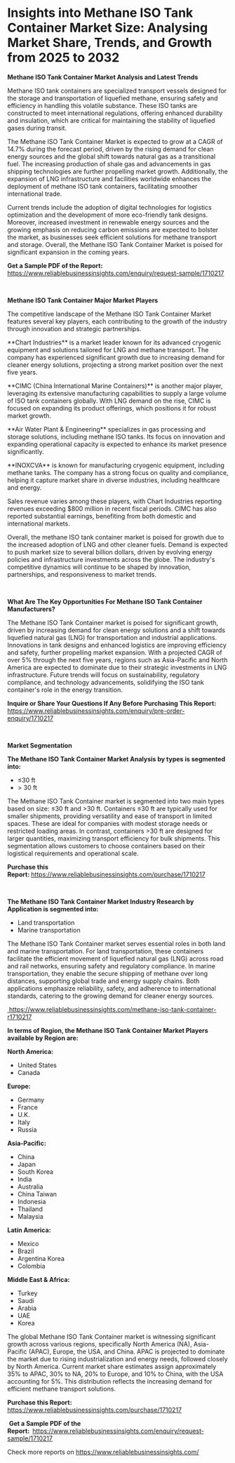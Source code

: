<p><h1>Insights into Methane ISO Tank Container Market Size: Analysing Market Share, Trends, and Growth from 2025 to 2032</h1></p><p><strong>Methane ISO Tank Container Market Analysis and Latest Trends</strong></p>
<p><p>Methane ISO tank containers are specialized transport vessels designed for the storage and transportation of liquefied methane, ensuring safety and efficiency in handling this volatile substance. These ISO tanks are constructed to meet international regulations, offering enhanced durability and insulation, which are critical for maintaining the stability of liquefied gases during transit.</p><p>The Methane ISO Tank Container Market is expected to grow at a CAGR of 14.7% during the forecast period, driven by the rising demand for clean energy sources and the global shift towards natural gas as a transitional fuel. The increasing production of shale gas and advancements in gas shipping technologies are further propelling market growth. Additionally, the expansion of LNG infrastructure and facilities worldwide enhances the deployment of methane ISO tank containers, facilitating smoother international trade.</p><p>Current trends include the adoption of digital technologies for logistics optimization and the development of more eco-friendly tank designs. Moreover, increased investment in renewable energy sources and the growing emphasis on reducing carbon emissions are expected to bolster the market, as businesses seek efficient solutions for methane transport and storage. Overall, the Methane ISO Tank Container Market is poised for significant expansion in the coming years.</p></p>
<p><strong>Get a Sample PDF of the Report:&nbsp;</strong> <a href="https://www.reliablebusinessinsights.com/enquiry/request-sample/1710217?utm_campaign=3080&utm_medium=2&utm_source=Github&utm_content=ia&utm_term=27032025&utm_id=methane-iso-tank-container">https://www.reliablebusinessinsights.com/enquiry/request-sample/1710217</a></p>
<p>&nbsp;</p>
<p><strong>Methane ISO Tank Container Major Market Players</strong></p>
<p><p>The competitive landscape of the Methane ISO Tank Container Market features several key players, each contributing to the growth of the industry through innovation and strategic partnerships. </p><p>**Chart Industries** is a market leader known for its advanced cryogenic equipment and solutions tailored for LNG and methane transport. The company has experienced significant growth due to increasing demand for cleaner energy solutions, projecting a strong market position over the next five years.</p><p>**CIMC (China International Marine Containers)** is another major player, leveraging its extensive manufacturing capabilities to supply a large volume of ISO tank containers globally. With LNG demand on the rise, CIMC is focused on expanding its product offerings, which positions it for robust market growth.</p><p>**Air Water Plant & Engineering** specializes in gas processing and storage solutions, including methane ISO tanks. Its focus on innovation and expanding operational capacity is expected to enhance its market presence significantly.</p><p>**INOXCVA** is known for manufacturing cryogenic equipment, including methane tanks. The company has a strong focus on quality and compliance, helping it capture market share in diverse industries, including healthcare and energy. </p><p>Sales revenue varies among these players, with Chart Industries reporting revenues exceeding $800 million in recent fiscal periods. CIMC has also reported substantial earnings, benefiting from both domestic and international markets. </p><p>Overall, the methane ISO tank container market is poised for growth due to the increased adoption of LNG and other cleaner fuels. Demand is expected to push market size to several billion dollars, driven by evolving energy policies and infrastructure investments across the globe. The industry's competitive dynamics will continue to be shaped by innovation, partnerships, and responsiveness to market trends.</p></p>
<p>&nbsp;</p>
<p><strong>What Are The Key Opportunities For Methane ISO Tank Container Manufacturers?</strong></p>
<p><p>The Methane ISO Tank Container market is poised for significant growth, driven by increasing demand for clean energy solutions and a shift towards liquefied natural gas (LNG) for transportation and industrial applications. Innovations in tank designs and enhanced logistics are improving efficiency and safety, further propelling market expansion. With a projected CAGR of over 5% through the next five years, regions such as Asia-Pacific and North America are expected to dominate due to their strategic investments in LNG infrastructure. Future trends will focus on sustainability, regulatory compliance, and technology advancements, solidifying the ISO tank container's role in the energy transition.</p></p>
<p><strong>Inquire or Share Your Questions If Any Before Purchasing This Report:</strong> <a href="https://www.reliablebusinessinsights.com/enquiry/pre-order-enquiry/1710217?utm_campaign=3080&utm_medium=2&utm_source=Github&utm_content=ia&utm_term=27032025&utm_id=methane-iso-tank-container">https://www.reliablebusinessinsights.com/enquiry/pre-order-enquiry/1710217</a></p>
<p>&nbsp;</p>
<p><strong>Market Segmentation</strong></p>
<p><strong>The Methane ISO Tank Container Market Analysis by types is segmented into:</strong></p>
<p><ul><li>≤30 ft</li><li>> 30 ft</li></ul></p>
<p><p>The Methane ISO Tank Container market is segmented into two main types based on size: ≤30 ft and >30 ft. Containers ≤30 ft are typically used for smaller shipments, providing versatility and ease of transport in limited spaces. These are ideal for companies with modest storage needs or restricted loading areas. In contrast, containers >30 ft are designed for larger quantities, maximizing transport efficiency for bulk shipments. This segmentation allows customers to choose containers based on their logistical requirements and operational scale.</p></p>
<p><strong>Purchase this Report:&nbsp;</strong><a href="https://www.reliablebusinessinsights.com/purchase/1710217?utm_campaign=3080&utm_medium=2&utm_source=Github&utm_content=ia&utm_term=27032025&utm_id=methane-iso-tank-container">https://www.reliablebusinessinsights.com/purchase/1710217</a></p>
<p>&nbsp;</p>
<p><strong>The Methane ISO Tank Container Market Industry Research by Application is segmented into:</strong></p>
<p><ul><li>Land transportation</li><li>Marine transportation</li></ul></p>
<p><p>The Methane ISO Tank Container market serves essential roles in both land and marine transportation. For land transportation, these containers facilitate the efficient movement of liquefied natural gas (LNG) across road and rail networks, ensuring safety and regulatory compliance. In marine transportation, they enable the secure shipping of methane over long distances, supporting global trade and energy supply chains. Both applications emphasize reliability, safety, and adherence to international standards, catering to the growing demand for cleaner energy sources.</p></p>
<p><a href="https://www.reliablebusinessinsights.com/methane-iso-tank-container-r1710217?utm_campaign=3080&utm_medium=2&utm_source=Github&utm_content=ia&utm_term=27032025&utm_id=methane-iso-tank-container">&nbsp;https://www.reliablebusinessinsights.com/methane-iso-tank-container-r1710217</a></p>
<p><strong>In terms of Region, the Methane ISO Tank Container Market Players available by Region are:</strong></p>
<p>
    <p> <strong> North America: </strong>
        <ul>
            <li>United States</li>
            <li>Canada</li>
        </ul>
        </p> 
    <p> <strong> Europe: </strong>
        <ul>
            <li>Germany</li>
            <li>France</li>
            <li>U.K.</li>
            <li>Italy</li>
            <li>Russia</li>
        </ul>
        </p> 
    <p> <strong> Asia-Pacific: </strong>
        <ul>
            <li>China</li>
            <li>Japan</li>
            <li>South Korea</li>
            <li>India</li>
            <li>Australia</li>
            <li>China Taiwan</li>
            <li>Indonesia</li>
            <li>Thailand</li>
            <li>Malaysia</li>
        </ul>
        </p> 
    <p> <strong> Latin America: </strong>
        <ul>
            <li>Mexico</li>
            <li>Brazil</li>
            <li>Argentina Korea</li>
            <li>Colombia</li>
        </ul>
        </p> 
    <p> <strong> Middle East & Africa: </strong>
        <ul>
            <li>Turkey</li>
            <li>Saudi</li>
            <li>Arabia</li>
            <li>UAE</li>
            <li>Korea</li>
        </ul>
    </p>
    </p>
<p><p>The global Methane ISO Tank Container market is witnessing significant growth across various regions, specifically North America (NA), Asia-Pacific (APAC), Europe, the USA, and China. APAC is projected to dominate the market due to rising industrialization and energy needs, followed closely by North America. Current market share estimates assign approximately 35% to APAC, 30% to NA, 20% to Europe, and 10% to China, with the USA accounting for 5%. This distribution reflects the increasing demand for efficient methane transport solutions.</p></p>
<p><strong>Purchase this Report: </strong><a href="https://www.reliablebusinessinsights.com/purchase/1710217?utm_campaign=3080&utm_medium=2&utm_source=Github&utm_content=ia&utm_term=27032025&utm_id=methane-iso-tank-container">https://www.reliablebusinessinsights.com/purchase/1710217</a></p>
<p>&nbsp;<strong>Get a Sample PDF of the Report:&nbsp;&nbsp;</strong><a href="https://www.reliablebusinessinsights.com/enquiry/request-sample/1710217?utm_campaign=3080&utm_medium=2&utm_source=Github&utm_content=ia&utm_term=27032025&utm_id=methane-iso-tank-container">https://www.reliablebusinessinsights.com/enquiry/request-sample/1710217</a></p>
<p><strong></strong></p>
<p>Check more reports on <a href="https://www.reliablebusinessinsights.com/?utm_campaign=3080&utm_medium=2&utm_source=Github&utm_content=ia&utm_term=27032025&utm_id=methane-iso-tank-container">https://www.reliablebusinessinsights.com/</a></p>